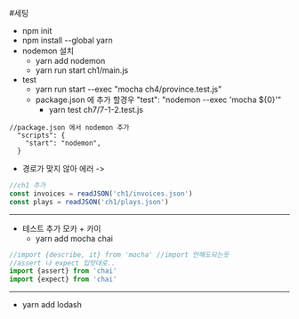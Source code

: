 #세팅

- npm init
- npm install --global yarn
- nodemon 설치
  - yarn add nodemon
  - yarn run start ch1/main.js
- test 
  - yarn run start --exec "mocha ch4/province.test.js"
  - package.json 에 추가 할경우 "test": "nodemon --exec 'mocha ${0}'"
    - yarn test ch7/7-1-2.test.js
```
//package.json 에서 nodemon 추가
  "scripts": {
    "start": "nodemon",
  }
```
  - 경로가 맞지 않아 에러 ->
```js
//ch1 추가
const invoices = readJSON('ch1/invoices.json')
const plays = readJSON('ch1/plays.json')
```

---
- 테스트 추가 모카 + 카이
  - yarn add mocha chai
```js
//import {describe, it} from 'mocha' //import 안해도되는듯
//assert 나 expect 입맛대로..
import {assert} from 'chai'
import {expect} from 'chai'
```

---
- yarn add lodash 
